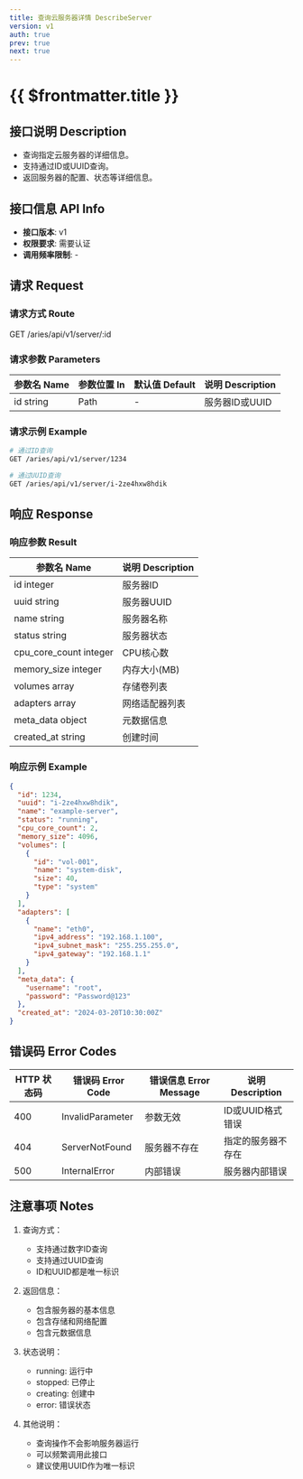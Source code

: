 ```yaml
---
title: 查询云服务器详情 DescribeServer
version: v1
auth: true
prev: true
next: true
---
```


# {{ $frontmatter.title }}

## 接口说明 Description

- 查询指定云服务器的详细信息。
- 支持通过ID或UUID查询。
- 返回服务器的配置、状态等详细信息。

## 接口信息 API Info

- **接口版本**: v1
- **权限要求**: 需要认证
- **调用频率限制**: -

## 请求 Request

### 请求方式 Route

<div class="route">
  <span class="route-method" data-method="get">GET</span>
  <span class="route-path">/aries/api/v1/server/:id</span>
</div>

### 请求参数 Parameters

| 参数名 Name | 参数位置 In | 默认值 Default | 说明 Description |
| --- | --- | --- | --- |
| <span class="param-name required">id</span> <span class="type-string">string</span> | Path | - | 服务器ID或UUID |

### 请求示例 Example

```bash
# 通过ID查询
GET /aries/api/v1/server/1234

# 通过UUID查询
GET /aries/api/v1/server/i-2ze4hxw8hdik
```

## 响应 Response

### 响应参数 Result

| 参数名 Name | 说明 Description |
| --- | --- |
| <span class="param-name">id</span> <span class="type-integer">integer</span> | 服务器ID |
| <span class="param-name">uuid</span> <span class="type-string">string</span> | 服务器UUID |
| <span class="param-name">name</span> <span class="type-string">string</span> | 服务器名称 |
| <span class="param-name">status</span> <span class="type-string">string</span> | 服务器状态 |
| <span class="param-name">cpu_core_count</span> <span class="type-integer">integer</span> | CPU核心数 |
| <span class="param-name">memory_size</span> <span class="type-integer">integer</span> | 内存大小(MB) |
| <span class="param-name">volumes</span> <span class="type-array">array</span> | 存储卷列表 |
| <span class="param-name">adapters</span> <span class="type-array">array</span> | 网络适配器列表 |
| <span class="param-name">meta_data</span> <span class="type-object">object</span> | 元数据信息 |
| <span class="param-name">created_at</span> <span class="type-string">string</span> | 创建时间 |

### 响应示例 Example

```json
{
  "id": 1234,
  "uuid": "i-2ze4hxw8hdik",
  "name": "example-server",
  "status": "running",
  "cpu_core_count": 2,
  "memory_size": 4096,
  "volumes": [
    {
      "id": "vol-001",
      "name": "system-disk",
      "size": 40,
      "type": "system"
    }
  ],
  "adapters": [
    {
      "name": "eth0",
      "ipv4_address": "192.168.1.100",
      "ipv4_subnet_mask": "255.255.255.0",
      "ipv4_gateway": "192.168.1.1"
    }
  ],
  "meta_data": {
    "username": "root",
    "password": "Password@123"
  },
  "created_at": "2024-03-20T10:30:00Z"
}
```

## 错误码 Error Codes

| HTTP 状态码 | 错误码 Error Code | 错误信息 Error Message | 说明 Description |
| --- | --- | --- | --- |
| 400 | InvalidParameter | 参数无效 | ID或UUID格式错误 |
| 404 | ServerNotFound | 服务器不存在 | 指定的服务器不存在 |
| 500 | InternalError | 内部错误 | 服务器内部错误 |

## 注意事项 Notes

1. 查询方式：
   - 支持通过数字ID查询
   - 支持通过UUID查询
   - ID和UUID都是唯一标识

2. 返回信息：
   - 包含服务器的基本信息
   - 包含存储和网络配置
   - 包含元数据信息

3. 状态说明：
   - running: 运行中
   - stopped: 已停止
   - creating: 创建中
   - error: 错误状态

4. 其他说明：
   - 查询操作不会影响服务器运行
   - 可以频繁调用此接口
   - 建议使用UUID作为唯一标识 